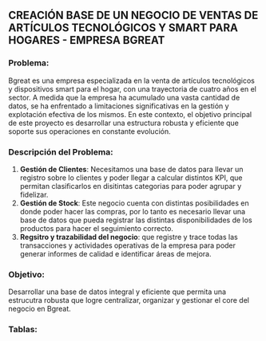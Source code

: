 ## CREACIÓN BASE DE UN NEGOCIO DE VENTAS DE ARTÍCULOS TECNOLÓGICOS Y SMART PARA HOGARES - EMPRESA BGREAT

### Problema:

Bgreat es una empresa especializada en la venta de artículos tecnológicos y dispositivos smart para el hogar, con una trayectoria de cuatro años en el sector. A medida que la empresa ha acumulado una vasta cantidad de datos, se ha enfrentado a limitaciones significativas en la gestión y explotación efectiva de los mismos. En este contexto, el objetivo principal de este proyecto es  desarrollar una estructura robusta y eficiente que soporte sus operaciones en constante evolución.

### Descripción del Problema:

1. **Gestión de Clientes**: Necesitamos una base de datos para llevar un registro sobre lo clientes y poder llegar a calcular distintos KPI, que permitan clasificarlos en disitintas categorias para poder agrupar y fidelizar.
2. **Gestión de Stock**: Este negocio cuenta con distintas posibilidades en donde poder hacer las compras, por lo tanto es necesario llevar una base de datos que pueda registrar las distintas disponibilidades de los productos para hacer el seguimiento correcto.
3. **Regsitro y trazabilidad del negocio**:  que registre y trace todas las transacciones y actividades operativas de la empresa para poder generar informes de calidad e identificar áreas de mejora.

### Objetivo:

Desarrollar una base de datos integral y eficiente que permita una estrucutra robusta que logre centralizar, organizar y gestionar el core del negocio en Bgreat.

### Tablas:
